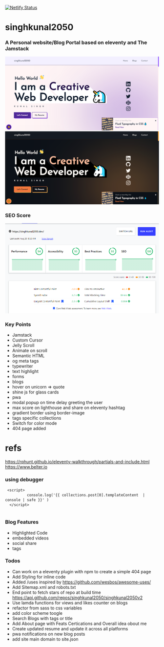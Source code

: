 [![Netlify Status](https://api.netlify.com/api/v1/badges/17603b1a-9c22-4130-817d-37fc149a3257/deploy-status)](https://app.netlify.com/sites/singhkunal2050v2/deploys)

# singhkunal2050
### A Personal website/Blog Portal based on eleventy and The **Jamstack**
![Website Snap](/docs/home-snap.png "Website Snap")
![Website Snap](/docs/home-snap-2.png "Website Snap 2")

### SEO Score
![Google SEO Audit Score](/docs/test.png "Google SEO Audit Score")
### Key Points

- Jamstack
- Custom Cursor
- Jelly Scroll
- Animate on scroll
- Semantic HTML
- og meta tags
- typewriter 
- text highlight 
- forms 
- blogs
- hover on unicorn => quote
- shine js for glass cards
- pwa
- modal popup on time delay greeting the user 
- max score on lighthouse and share on eleventy hashtag
- gradient border using border-image
- tags specific collections
- Switch for color mode
- 404 page added

# refs 

https://rphunt.github.io/eleventy-walkthrough/partials-and-include.html
https://www.belter.io

### using debugger 

  ```
   <script> 
            console.log('{{ collections.post[0].templateContent  | console | safe }}' )
    </script> 
    
  ```

### Blog Features

- Highlighted Code
- embedded videos
- social share 
- tags 



### Todos

- Can work on a eleventy plugin with npm to create a simple 404 page 
- Add Styling for inline code
- Added /uses inspired by https://github.com/wesbos/awesome-uses/
- Add Sitemap.xml and robots.txt
- End point to fetch stars of repo at build time https://api.github.com/repos/singhkunal2050/singhkunal2050v2
- Use lamda functions for views and likes counter on blogs 
- refactor from sass to css variables
- add color scheme toogle
- Search Blogs with tags or title 
- Add About page with Feats Certications and Overall idea obout me 
- Create updated resume and update it across all platforms 
- pwa notifications on new blog posts
- add site main domain to site.json 
